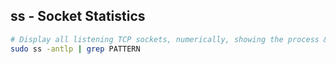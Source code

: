 ## ss - Socket Statistics

```bash
# Display all listening TCP sockets, numerically, showing the process & grep 
sudo ss -antlp | grep PATTERN
```

